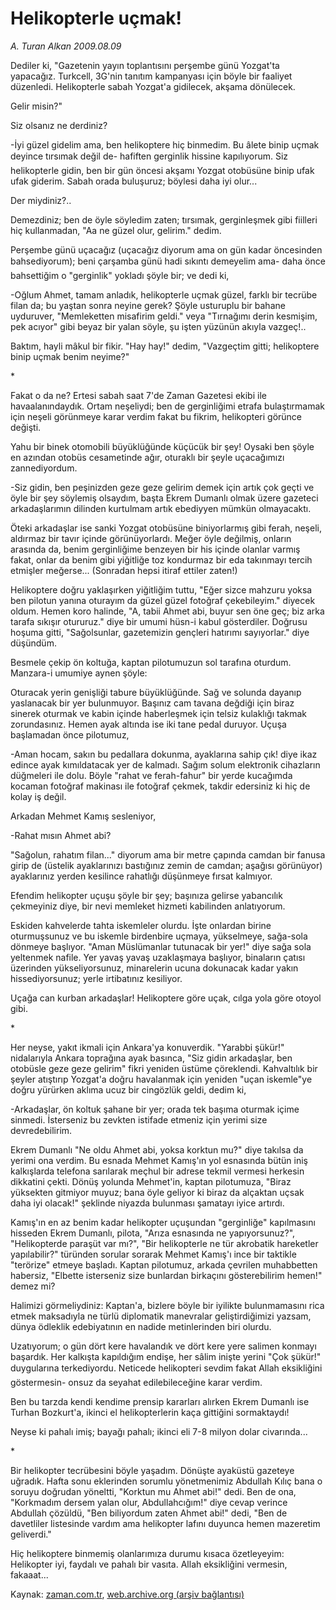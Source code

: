 # Helikopterle uçmak!

*A. Turan Alkan 2009.08.09*

<tr><td class="metin" colspan="2" style="padding-top: 20px; padding-left: 5px; padding-right: 10px;">Dediler ki, "Gazetenin yayın toplantısını perşembe günü Yozgat'ta yapacağız. Turkcell, 3G'nin tanıtım kampanyası için böyle bir faaliyet düzenledi. Helikopterle sabah Yozgat'a gidilecek, akşama dönülecek.</td></tr><tr><td class="metin" colspan="2" style="padding-top: 20px; padding-left: 5px; padding-right: 10px;"><p> Gelir misin?"
<p>Siz olsanız ne derdiniz?
<p>-İyi güzel gidelim ama, ben helikoptere hiç binmedim. Bu âlete binip uçmak deyince tırsımak değil de- hafiften gerginlik hissine kapılıyorum. Siz helikopterle gidin, ben bir gün öncesi akşamı Yozgat otobüsüne binip ufak ufak giderim. Sabah orada buluşuruz; böylesi daha iyi olur...
<p>Der miydiniz?..
<p>Demezdiniz; ben de öyle söyledim zaten; tırsımak, gerginleşmek gibi fiilleri hiç kullanmadan, "Aa ne güzel olur, gelirim." dedim.
<p>Perşembe günü uçacağız (uçacağız diyorum ama on gün kadar öncesinden bahsediyorum); beni çarşamba günü hadi sıkıntı demeyelim ama- daha önce bahsettiğim o "gerginlik" yokladı şöyle bir; ve dedi ki,
<p>-Oğlum Ahmet, tamam anladık, helikopterle uçmak güzel, farklı bir tecrübe filan da; bu yaştan sonra neyine gerek? Şöyle usturuplu bir bahane uyduruver, "Memleketten misafirim geldi." veya "Tırnağımı derin kesmişim, pek acıyor" gibi beyaz bir yalan söyle, şu işten yüzünün akıyla vazgeç!..
<p>Baktım, hayli mâkul bir fikir. "Hay hay!" dedim, "Vazgeçtim gitti; helikoptere binip uçmak benim neyime?"
<p>*
<p>Fakat o da ne? Ertesi sabah saat 7'de Zaman Gazetesi ekibi ile havaalanındaydık. Ortam neşeliydi; ben de gerginliğimi etrafa bulaştırmamak için neşeli görünmeye karar verdim fakat bu fikrim, helikopteri görünce değişti.
<p>Yahu bir binek otomobili büyüklüğünde küçücük bir şey! Oysaki ben şöyle en azından otobüs cesametinde ağır, oturaklı bir şeyle uçacağımızı zannediyordum.
<p>-Siz gidin, ben peşinizden geze geze gelirim demek için artık çok geçti ve öyle bir şey söylemiş olsaydım, başta Ekrem Dumanlı olmak üzere gazeteci arkadaşlarımın dilinden kurtulmam artık ebediyyen mümkün olmayacaktı.
<p>Öteki arkadaşlar ise sanki Yozgat otobüsüne biniyorlarmış gibi ferah, neşeli, aldırmaz bir tavır içinde görünüyorlardı. Meğer öyle değilmiş, onların arasında da, benim gerginliğime benzeyen bir his içinde olanlar varmış fakat, onlar da benim gibi yiğitliğe toz kondurmaz bir eda takınmayı tercih etmişler meğerse... (Sonradan hepsi itiraf ettiler zaten!)
<p>Helikoptere doğru yaklaşırken yiğitliğim tuttu, "Eğer sizce mahzuru yoksa ben pilotun yanına oturayım da güzel güzel fotoğraf çekebileyim." diyecek oldum. Hemen koro halinde, "A, tabii Ahmet abi, buyur sen öne geç; biz arka tarafa sıkışır otururuz." diye bir umumi hüsn-i kabul gösterdiler. Doğrusu hoşuma gitti, "Sağolsunlar, gazetemizin gençleri hatırımı sayıyorlar." diye düşündüm.
<p>Besmele çekip ön koltuğa, kaptan pilotumuzun sol tarafına oturdum. Manzara-i umumiye aynen şöyle:
<p>Oturacak yerin genişliği tabure büyüklüğünde. Sağ ve solunda dayanıp yaslanacak bir yer bulunmuyor. Başınız cam tavana değdiği için biraz sinerek oturmak ve kabin içinde haberleşmek için telsiz kulaklığı takmak zorundasınız. Hemen ayak altında ise iki tane pedal duruyor. Uçuşa başlamadan önce pilotumuz,
<p>-Aman hocam, sakın bu pedallara dokunma, ayaklarına sahip çık! diye ikaz edince ayak kımıldatacak yer de kalmadı. Sağım solum elektronik cihazların düğmeleri ile dolu. Böyle "rahat ve ferah-fahur" bir yerde kucağımda kocaman fotoğraf makinası ile fotoğraf çekmek, takdir edersiniz ki hiç de kolay iş değil.
<p>Arkadan Mehmet Kamış sesleniyor,
<p>-Rahat mısın Ahmet abi?
<p>"Sağolun, rahatım filan..." diyorum ama bir metre çapında camdan bir fanusa girip de (üstelik ayaklarınızı bastığınız zemin de camdan; aşağısı görünüyor) ayaklarınız yerden kesilince rahatlığı düşünmeye fırsat kalmıyor.
<p>Efendim helikopter uçuşu şöyle bir şey; başınıza gelirse yabancılık çekmeyiniz diye, bir nevi memleket hizmeti kabilinden anlatıyorum.
<p>Eskiden kahvelerde tahta iskemleler olurdu. İşte onlardan birine oturmuşsunuz ve bu iskemle birdenbire uçmaya, yükselmeye, sağa-sola dönmeye başlıyor. "Aman Müslümanlar tutunacak bir yer!" diye sağa sola yeltenmek nafile. Yer yavaş yavaş uzaklaşmaya başlıyor, binaların çatısı üzerinden yükseliyorsunuz, minarelerin ucuna dokunacak kadar yakın hissediyorsunuz; yerle irtibatınız kesiliyor.
<p>Uçağa can kurban arkadaşlar! Helikoptere göre uçak, cılga yola göre otoyol gibi.
<p>*
<p>Her neyse, yakıt ikmali için Ankara'ya konuverdik. "Yarabbi şükür!" nidalarıyla Ankara toprağına ayak basınca, "Siz gidin arkadaşlar, ben otobüsle geze geze gelirim" fikri yeniden üstüme çöreklendi. Kahvaltılık bir şeyler atıştırıp Yozgat'a doğru havalanmak için yeniden "uçan iskemle"ye doğru yürürken aklıma ucuz bir cingözlük geldi, dedim ki,
<p>-Arkadaşlar, ön koltuk şahane bir yer; orada tek başıma oturmak içime sinmedi. İsterseniz bu zevkten istifade etmeniz için yerimi size devredebilirim.
<p>Ekrem Dumanlı "Ne oldu Ahmet abi, yoksa korktun mu?" diye takılsa da yerimi ona verdim. Bu esnada Mehmet Kamış'ın yol esnasında bütün iniş kalkışlarda telefona sarılarak meçhul bir adrese tekmil vermesi herkesin dikkatini çekti. Dönüş yolunda Mehmet'in, kaptan pilotumuza, "Biraz yüksekten gitmiyor muyuz; bana öyle geliyor ki biraz da alçaktan uçsak daha iyi olacak!" şeklinde niyazda bulunması şamatayı iyice artırdı.
<p>Kamış'ın en az benim kadar helikopter uçuşundan "gerginliğe" kapılmasını hisseden Ekrem Dumanlı, pilota, "Arıza esnasında ne yapıyorsunuz?", "Helikopterde paraşüt var mı?", "Bir helikopterle ne tür akrobatik hareketler yapılabilir?" türünden sorular sorarak Mehmet Kamış'ı ince bir taktikle "terörize" etmeye başladı. Kaptan pilotumuz, arkada çevrilen muhabbetten habersiz, "Elbette isterseniz size bunlardan birkaçını gösterebilirim hemen!" demez mi?
<p>Halimizi görmeliydiniz: Kaptan'a, bizlere böyle bir iyilikte bulunmamasını rica etmek maksadıyla ne türlü diplomatik manevralar geliştirdiğimizi yazsam, dünya ödleklik edebiyatının en nadide metinlerinden biri olurdu.
<p>Uzatıyorum; o gün dört kere havalandık ve dört kere yere salimen konmayı başardık. Her kalkışta kapıldığım endişe, her sâlim inişte yerini "Çok şükür!" duygularına terkediyordu. Neticede helikopteri sevdim fakat Allah eksikliğini göstermesin- onsuz da seyahat edilebileceğine karar verdim.
<p>Ben bu tarzda kendi kendime prensip kararları alırken Ekrem Dumanlı ise Turhan Bozkurt'a, ikinci el helikopterlerin kaça gittiğini sormaktaydı!
<p>Neyse ki pahalı imiş; bayağı pahalı; ikinci eli 7-8 milyon dolar civarında...
<p>*
<p>Bir helikopter tecrübesini böyle yaşadım. Dönüşte ayaküstü gazeteye uğradık. Hafta sonu eklerinden sorumlu yönetmenimiz Abdullah Kılıç bana o soruyu doğrudan yöneltti, "Korktun mu Ahmet abi!" dedi. Ben de ona, "Korkmadım dersem yalan olur, Abdullahcığım!" diye cevap verince Abdullah çözüldü, "Ben biliyordum zaten Ahmet abi!" dedi, "Ben de davetliler listesinde vardım ama helikopter lafını duyunca hemen mazeretim geliverdi."
<p>Hiç helikoptere binmemiş olanlarımıza durumu kısaca özetleyeyim: Helikopter iyi, faydalı ve pahalı bir vasıta. Allah eksikliğini vermesin, fakaaat...<br/></p></p></p></p></p></p></p></p></p></p></p></p></p></p></p></p></p></p></p></p></p></p></p></p></p></p></p></p></p></p></p></p></p></p></p></td></tr>

Kaynak: [zaman.com.tr](http://zaman.com.tr/yazar.do?yazino=878424), [web.archive.org (arşiv bağlantısı)](http://web.archive.org/web/20090813122806/http://zaman.com.tr:80/yazar.do?yazino=878424)
